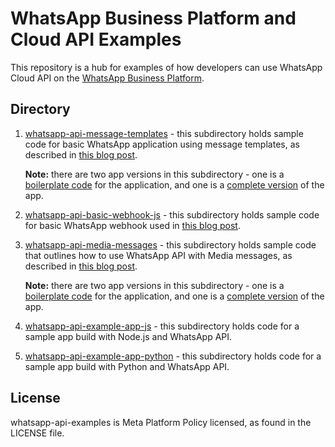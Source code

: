# WhatsApp Business Platform and Cloud API Examples

This repository is a hub for examples of how developers can use WhatsApp Cloud API on the [WhatsApp Business Platform](https://business.whatsapp.com/learn-more/).

## Directory
1. [whatsapp-api-message-templates](whatsapp-api-message-templates) - this subdirectory holds sample code for basic WhatsApp application using message templates, as described in [this blog post](https://business.whatsapp.com/blog/manage-message-templates-whatsapp-business-api).

    **Note:** there are two app versions in this subdirectory - one is a [boilerplate code](whatsapp-api-message-templates/boilerplate) for the application, and one is a [complete version](whatsapp-api-message-templates/complete-app) of the app.
2. [whatsapp-api-basic-webhook-js](whatsapp-api-basic-webhook-js) - this subdirectory holds sample code for basic WhatsApp webhook used in [this blog post](https://business.whatsapp.com/blog/how-to-use-webhooks-from-whatsapp-business-api).

3. [whatsapp-api-media-messages](whatsapp-api-media-messages) - this subdirectory holds sample code that outlines how to use WhatsApp API with Media messages, as described in [this blog post](https://business.whatsapp.com/blog/media-messages-via-app).

    **Note:** there are two app versions in this subdirectory - one is a [boilerplate code](whatsapp-api-media-messages/boilerplate) for the application, and one is a [complete version](whatsapp-api-media-messages/complete-app) of the app.

4. [whatsapp-api-example-app-js](whatsapp-api-basic-webhook-js) - this subdirectory holds code for a sample app build with Node.js and WhatsApp API.
5. [whatsapp-api-example-app-python](whatsapp-api-example-app-python) - this subdirectory holds code for a sample app build with Python and WhatsApp API.


## License
whatsapp-api-examples is Meta Platform Policy licensed, as found in the LICENSE file.
